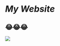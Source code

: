 # ***My Website***
## 😂😂😂

![](https://www.google.com/search?sca_esv=114751fe4ad266cf&sca_upv=1&rlz=1C1GCEB_enNZ1107NZ1107&q=hi+images&uds=AMwkrPth3b-LIp_CFzSvTbSnmrp6YVxpoML-vWh9hsQnBlToKj-6dCFx_KPEXMtJB0UitmscaFiMJwZ__SAPSDHl5PGZbJ_Dgzp9fK-jlnElkNqFA1c5fTGifiDU-nNg9EJ9UshCiJVv_6l-2-5aCP7ZsKEj4CnoyZFubHSj_NLpKTzlsR1P01E_J4Pctlyk0zCEoNnr6BYfXDbQilIcbJ-b6ICGhYVM1oOSyl1boIASWevuB_MqAxEm_ZDRz4KF8CaCydcRmZivZyQyARInvrOVGw55e2c-ehckDGDC1RI5gkh36aKhjUU&udm=2&prmd=isvnmbtz&sa=X&sqi=2&ved=2ahUKEwir6dvlkeaFAxVl3jgGHWBHBBUQtKgLegQIFBAB&biw=1920&bih=953&dpr=1#vhid=mwWFs13bzQaPaM&vssid=mosaic)

